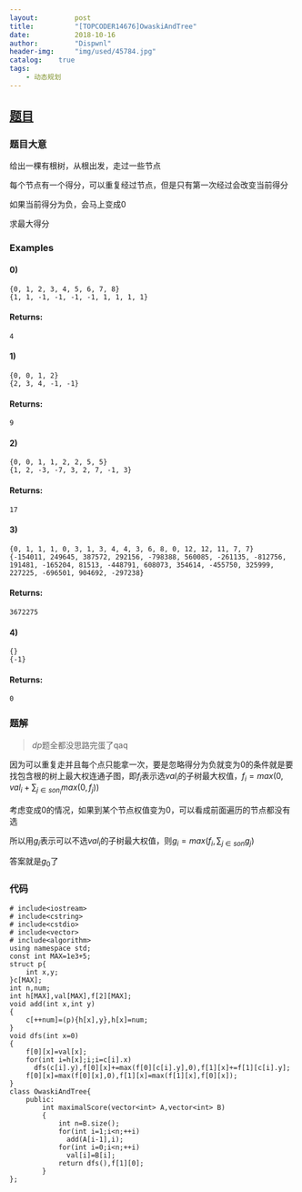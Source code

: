 ```yaml
---
layout:         post
title:          "[TOPCODER14676]OwaskiAndTree"
date:           2018-10-16
author:         "Dispwnl"
header-img:     "img/used/45784.jpg"
catalog:    true
tags:
    - 动态规划
---
```

## [题目](https://vjudge.net/problem/TopCoder-14676)
### 题目大意
给出一棵有根树，从根出发，走过一些节点

每个节点有一个得分，可以重复经过节点，但是只有第一次经过会改变当前得分

如果当前得分为负，会马上变成$0$

求最大得分
### Examples
#### 0)	
```
{0, 1, 2, 3, 4, 5, 6, 7, 8}
{1, 1, -1, -1, -1, -1, 1, 1, 1, 1}
```
#### Returns:
```
4
```
#### 1)	
```	
{0, 0, 1, 2}
{2, 3, 4, -1, -1}
```
#### Returns:
```
9
```
#### 2)	
```	
{0, 0, 1, 1, 2, 2, 5, 5}
{1, 2, -3, -7, 3, 2, 7, -1, 3}
```
#### Returns:
```
17
```
#### 3)	
```
{0, 1, 1, 1, 0, 3, 1, 3, 4, 4, 3, 6, 8, 0, 12, 12, 11, 7, 7}
{-154011, 249645, 387572, 292156, -798388, 560085, -261135, -812756, 191481, -165204, 81513, -448791, 608073, 354614, -455750, 325999, 227225, -696501, 904692, -297238}
```
#### Returns:
```
3672275
```
#### 4)	
```
{}
{-1}
```
#### Returns:
```
0
```
### 题解
>$dp$题全都没思路完蛋了qaq

因为可以重复走并且每个点只能拿一次，要是忽略得分为负就变为$0$的条件就是要找包含根的树上最大权连通子图，即$f_i$表示选$val_i$的子树最大权值，$f_i=max(0,val_i+\sum_{j\in son_i}max(0,f_j))$

考虑变成$0$的情况，如果到某个节点权值变为$0$，可以看成前面遍历的节点都没有选

所以用$g_i$表示可以不选$val_i$的子树最大权值，则$g_i=max(f_i,\sum_{j\in son}g_j)$

答案就是$g_0$了

### 代码
```
# include<iostream>
# include<cstring>
# include<cstdio>
# include<vector>
# include<algorithm>
using namespace std;
const int MAX=1e3+5;
struct p{
	int x,y;
}c[MAX];
int n,num;
int h[MAX],val[MAX],f[2][MAX];
void add(int x,int y)
{
	c[++num]=(p){h[x],y},h[x]=num;
}
void dfs(int x=0)
{
	f[0][x]=val[x];
	for(int i=h[x];i;i=c[i].x)
	  dfs(c[i].y),f[0][x]+=max(f[0][c[i].y],0),f[1][x]+=f[1][c[i].y];
	f[0][x]=max(f[0][x],0),f[1][x]=max(f[1][x],f[0][x]);
}
class OwaskiAndTree{
	public:
		int maximalScore(vector<int> A,vector<int> B)
		{
			int n=B.size();
			for(int i=1;i<n;++i)
			  add(A[i-1],i);
			for(int i=0;i<n;++i)
			  val[i]=B[i];
			return dfs(),f[1][0];
		}
};
```
